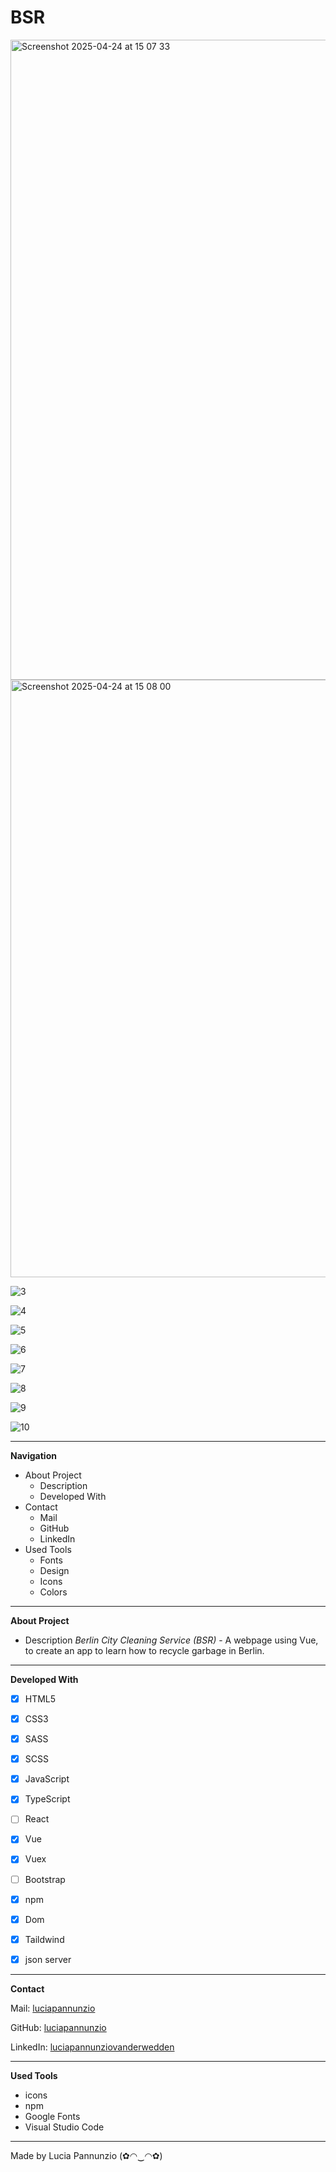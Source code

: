 # BSR
<img width="1024" alt="Screenshot 2025-04-24 at 15 07 33" src="https://github.com/user-attachments/assets/cd6f0e85-7baf-429d-b8c6-8fe8c19972a7" />

<img width="956" alt="Screenshot 2025-04-24 at 15 08 00" src="https://github.com/user-attachments/assets/1d18c077-769d-451e-bdfa-a0a33c17431d" />

![3](https://github.com/luciapannunzio/BSR/assets/89199990/67f582b8-3900-4a78-a9df-b8defd4757ff)

![4](https://github.com/luciapannunzio/BSR/assets/89199990/33300bdd-5715-4665-87be-7df4807b7dd1)

![5](https://github.com/luciapannunzio/BSR/assets/89199990/9dc5f806-e8e2-40e4-8773-9174ca7191a6)

![6](https://github.com/luciapannunzio/BSR/assets/89199990/356b9a5e-1a6e-47cf-adb1-e3c5ea7f2fe9)

![7](https://github.com/luciapannunzio/BSR/assets/89199990/b9743bdc-b20b-4a9e-81f6-1b3b4ee793ed)

![8](https://github.com/luciapannunzio/BSR/assets/89199990/98997c10-c81d-4bd9-9438-8be5464f12aa)

![9](https://github.com/luciapannunzio/BSR/assets/89199990/16561766-0dce-4967-b5d9-f349dfa5f3f2)

![10](https://github.com/luciapannunzio/BSR/assets/89199990/459dac42-98be-48df-8bae-ea9900ad59e8)













  
  
  
  * * *


**Navigation**
 - About Project
    - Description
    - Developed With
 - Contact
    - Mail
    - GitHub  
    - LinkedIn
 - Used Tools
    - Fonts
    - Design
    - Icons
    - Colors


* * *


**About Project**
 - Description
*Berlin City Cleaning Service (BSR)* - A webpage using Vue, to create an app to learn how to recycle garbage in Berlin.


* * *


**Developed With**
 - [x] HTML5
 - [x] CSS3
 - [x] SASS
 - [x] SCSS
 - [x] JavaScript
 - [x] TypeScript
 - [ ] React
 - [x] Vue
 - [x] Vuex 
 - [ ] Bootstrap
 - [x] npm
 - [x] Dom
 - [x] Taildwind
 - [x] json server

 
 * * *
 
 
**Contact**

Mail: [luciapannunzio](https://mail.google.com/mail/u/0/#inbox)

GitHub: [luciapannunzio](https://github.com/luciapannunzio/)

LinkedIn: [luciapannunziovanderwedden](https://www.linkedin.com/in/luciapannunziovanderwedden/)


* * *


**Used Tools**
- icons
- npm
- Google Fonts
- Visual Studio Code


* * *



Made by Lucia Pannunzio (✿◠‿◠✿)
